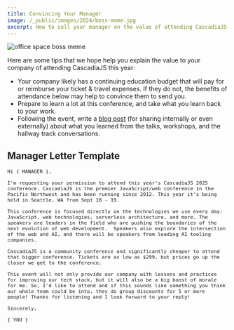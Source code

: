 ```yaml
---
title: Convincing Your Manager
image: /_public/images/2024/boss-meme.jpg
excerpt: How to sell your manager on the value of attending CascadiaJS 2025
---
```

![office space boss meme](/_public/images/2024/boss-meme.jpg)

Here are some tips that we hope help you explain the value to your company of attending CascadiaJS this year:

- Your company likely has a continuing education budget that will pay for or reimburse your ticket & travel expenses. If they do not, the benefits of attendance below may help to convince them to send you.
- Prepare to learn a lot at this conference, and take what you learn back to your work.
- Following the event, write a [blog post](https://ryankubik.com/blog/cascadia-day-one) (for sharing internally or even externally) about what you learned from the talks, workshops, and the hallway track conversations.

## Manager Letter Template

<pre style="white-space: pre-wrap; font-size:80%">
Hi { MANAGER },

I'm requesting your permission to attend this year's CascadiaJS 2025 conference. CascadiaJS is the premier JavaScript/web conference in the Pacific Northwest and has been running since 2012. This year it's being held in Seattle, WA from Sept 18 - 19.

This conference is focused directly on the technologies we use every day: JavaScript, web technologies, serverless architecture, and more. The speakers are leaders in the field who are pushing the boundaries of the next evolution of web development.  Speakers also explore the intersection of the web and AI, and there will be speakers from leading AI tooling companies.

CascadiaJS is a community conference and significantly cheaper to attend that bigger conference. Tickets are as low as $299, but prices go up the closer we get to the conference. 

This event will not only provide our company with lessons and practices for improving our tech stack, but it will also be a big boost of morale for me. So, I'd like to attend and if this sounds like something you think our whole team could be into, they do group discounts for 5 or more people! Thanks for listening and I look forward to your reply!

Sincerely,

{ YOU }
</pre>

